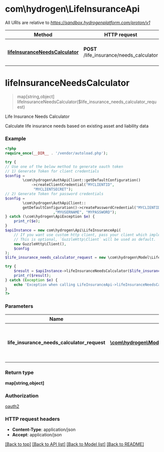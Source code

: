 # com\hydrogen\LifeInsuranceApi

All URIs are relative to *https://sandbox.hydrogenplatform.com/proton/v1*

Method | HTTP request | Description
------------- | ------------- | -------------
[**lifeInsuranceNeedsCalculator**](LifeInsuranceApi.md#lifeInsuranceNeedsCalculator) | **POST** /life_insurance/needs_calculator | Life Insurance Needs Calculator


# **lifeInsuranceNeedsCalculator**
> map[string,object] lifeInsuranceNeedsCalculator($life_insurance_needs_calculator_request)

Life Insurance Needs Calculator

Calculate life insurance needs based on existing asset and liability data

### Example
```php
<?php
require_once(__DIR__ . '/vendor/autoload.php');

try {
// Use one of the below method to generate oauth token
// 1) Generate Token for client credentials
$config =
        \com\hydrogen\AuthApiClient::getDefaultConfiguration()
            ->createClientCredential("MYCLIENTID",
             "MYCLIENTSECRET");
// 2) Generate Token for password credentials
$config =
        \com\hydrogen\AuthApiClient::
        getDefaultConfiguration()->createPasswordCredential("MYCLIENTID","MYCLIENTSECRET"
                      ,"MYUSERNAME", "MYPASSWORD");
} catch (\com\hydrogen\ApiException $e) {
    print_r($e);
}
$apiInstance = new com\hydrogen\Api\LifeInsuranceApi(
    // If you want use custom http client, pass your client which implements `GuzzleHttp\ClientInterface`.
    // This is optional, `GuzzleHttp\Client` will be used as default.
    new GuzzleHttp\Client(),
    $config
);
$life_insurance_needs_calculator_request = new \com\hydrogen\Model\LifeInsuranceNeedsCalculatorRequest(); // \com\hydrogen\Model\LifeInsuranceNeedsCalculatorRequest | Request payload for Life Insurance Needs Calculator

try {
    $result = $apiInstance->lifeInsuranceNeedsCalculator($life_insurance_needs_calculator_request);
    print_r($result);
} catch (Exception $e) {
    echo 'Exception when calling LifeInsuranceApi->lifeInsuranceNeedsCalculator: ', $e->getMessage(), PHP_EOL;
}
?>
```

### Parameters

Name | Type | Description  | Notes
------------- | ------------- | ------------- | -------------
 **life_insurance_needs_calculator_request** | [**\com\hydrogen\Model\LifeInsuranceNeedsCalculatorRequest**](../Model/LifeInsuranceNeedsCalculatorRequest.md)| Request payload for Life Insurance Needs Calculator |

### Return type

**map[string,object]**

### Authorization

[oauth2](../../README.md#oauth2)

### HTTP request headers

 - **Content-Type**: application/json
 - **Accept**: application/json

[[Back to top]](#) [[Back to API list]](../../README.md#documentation-for-api-endpoints) [[Back to Model list]](../../README.md#documentation-for-models) [[Back to README]](../../README.md)

